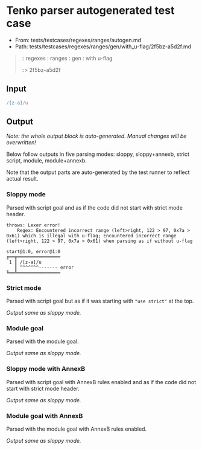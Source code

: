 # Tenko parser autogenerated test case

- From: tests/testcases/regexes/ranges/autogen.md
- Path: tests/testcases/regexes/ranges/gen/with_u-flag/2f5bz-a5d2f.md

> :: regexes : ranges : gen : with u-flag
>
> ::> 2f5bz-a5d2f

## Input


`````js
/[z-a]/u
`````

## Output

_Note: the whole output block is auto-generated. Manual changes will be overwritten!_

Below follow outputs in five parsing modes: sloppy, sloppy+annexb, strict script, module, module+annexb.

Note that the output parts are auto-generated by the test runner to reflect actual result.

### Sloppy mode

Parsed with script goal and as if the code did not start with strict mode header.

`````
throws: Lexer error!
    Regex: Encountered incorrect range (left>right, 122 > 97, 0x7a > 0x61) which is illegal with u-flag; Encountered incorrect range (left>right, 122 > 97, 0x7a > 0x61) when parsing as if without u-flag

start@1:0, error@1:0
╔══╦════════════════
 1 ║ /[z-a]/u
   ║ ^^^^^^^------- error
╚══╩════════════════

`````

### Strict mode

Parsed with script goal but as if it was starting with `"use strict"` at the top.

_Output same as sloppy mode._

### Module goal

Parsed with the module goal.

_Output same as sloppy mode._

### Sloppy mode with AnnexB

Parsed with script goal with AnnexB rules enabled and as if the code did not start with strict mode header.

_Output same as sloppy mode._

### Module goal with AnnexB

Parsed with the module goal with AnnexB rules enabled.

_Output same as sloppy mode._
